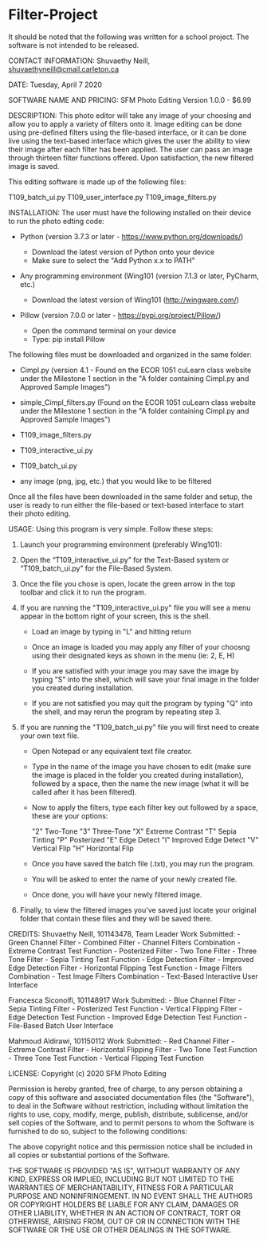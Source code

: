 # Filter-Project
It should be noted that the following was written for a school project. The software is not intended to be released.

CONTACT INFORMATION: 
Shuvaethy Neill, shuvaethyneill@cmail.carleton.ca


DATE: 
Tuesday, April 7 2020


SOFTWARE NAME AND PRICING: 
SFM Photo Editing Version 1.0.0 - $6.99


DESCRIPTION:
This photo editor will take any image of your choosing and allow you to apply a 
variety of filters onto it. Image editing can be done using pre-defined 
filters using the file-based interface, or it can be done live using the 
text-based interface which gives the user the ability to view their image after 
each filter has been applied. The user can pass an image through thirteen filter 
functions offered. Upon satisfaction, the new filtered image is saved.

This editing software is made up of the following files:

T109_batch_ui.py
T109_user_interface.py
T109_image_filters.py 


INSTALLATION:
The user must have the following installed on their device to run the photo edting code:

- Python (version 3.7.3 or later - https://www.python.org/downloads/)
	- Download the latest version of Python onto your device 
	- Make sure to select the "Add Python x.x to PATH"
	
- Any programming environment (Wing101 (version 7.1.3 or later, PyCharm, etc.)
	- Download the latest version of Wing101 (http://wingware.com/)
	
- Pillow (version 7.0.0 or later -  https://pypi.org/project/Pillow/)
	- Open the command terminal on your device
	- Type: pip install Pillow
	

The following files must be downloaded and organized in the same folder:

- Cimpl.py (version 4.1 - Found on the ECOR 1051 cuLearn class website under the Milestone 1 
section in the "A folder containing Cimpl.py and Approved Sample Images")

- simple_Cimpl_filters.py (Found on the ECOR 1051 cuLearn class website under 
the Milestone 1 section in the "A folder containing Cimpl.py and Approved Sample Images")

- T109_image_filters.py

- T109_interactive_ui.py

- T109_batch_ui.py

- any image (png, jpg, etc.) that you would like to be filtered

Once all the files have been downloaded in the same folder and setup, the user 
is ready to run either the file-based or text-based interface to start their 
photo editing. 


USAGE:
Using this program is very simple. Follow these steps:

1. Launch your programming environment (preferably Wing101):

2. Open the “T109_interactive_ui.py” for the Text-Based system or 
“T109_batch_ui.py” for the File-Based System.

3. Once the file you chose is open, locate the green arrow in the top toolbar and 
click it to run the program.

4. If you are running the "T109_interactive_ui.py" file you will see a menu 
appear in the bottom right of your screen, this is the shell.

	- Load an image by typing in "L" and hitting return
	
	- Once an image is loaded you may apply any filter of your choosng using 
	their designated keys as shown in the menu (ie: 2, E, H)
	
	- If you are satisfied with your image you may save the image by typing 
	"S" into the shell, which will save your final image in the folder you 
	created during installation.
	
	- If you are not satisfied you may quit the program by typing "Q" into 
	the shell, and may rerun the program by repeating step 3.

5. If you are running the "T109_batch_ui.py" file you will first need to create 
your own text file.

	- Open Notepad or any equivalent text file creator.
	
	- Type in the name of the image you have chosen to edit (make sure the 
	image is placed in the folder you created during installation), followed 
	by a space, then the name the new image (what it will be called after it 
	has been filtered).
	
	- Now to apply the filters, type each filter key out followed by a space, 
	these are your options:
	
		"2" Two-Tone
		"3" Three-Tone
		"X" Extreme Contrast
		"T" Sepia Tinting
		"P" Posterized
		"E" Edge Detect
		"I" Improved Edge Detect
		"V" Vertical Flip
		"H" Horizontal Flip

	- Once you have saved the batch file (.txt), you may run the program.
	
	- You will be asked to enter the name of your newly created file.
	
	- Once done, you will have your newly filtered image.

6. Finally, to view the filtered images you've saved just locate your original 
folder that contain these files and they will be saved there.


CREDITS:
Shuvaethy Neill, 101143478, Team Leader
    Work Submitted:
        - Green Channel Filter
        - Combined Filter
        - Channel Filters Combination 
        - Extreme Contrast Test Function
        - Posterized Filter
        - Two Tone Filter
        - Three Tone Filter
        - Sepia Tinting Test Function
        - Edge Detection Filter
        - Improved Edge Detection Filter
        - Horizontal Flipping Test Function
        - Image Filters Combination
        - Test Image Filters Combination
        - Text-Based Interactive User Interface
        
Francesca Siconolfi, 101148917
    Work Submitted:
        - Blue Channel Filter
        - Sepia Tinting Filter
	- Posterized Test Function
        - Vertical Flipping Filter
        - Edge Detection Test Function
        - Improved Edge Detection Test Function
        - File-Based Batch User Interface

Mahmoud Aldirawi, 101150112
    Work Submitted:
        - Red Channel Filter
        - Extreme Contrast Filter
        - Horizontal Flipping Filter
        - Two Tone Test Function
        - Three Tone Test Function
        - Vertical Flipping Test Function
        

LICENSE:
Copyright (c) 2020 SFM Photo Editing

Permission is hereby granted, free of charge, to any person obtaining a copy
of this software and associated documentation files (the "Software"), to deal
in the Software without restriction, including without limitation the rights
to use, copy, modify, merge, publish, distribute, sublicense, and/or sell
copies of the Software, and to permit persons to whom the Software is
furnished to do so, subject to the following conditions:

The above copyright notice and this permission notice shall be included in all
copies or substantial portions of the Software.

THE SOFTWARE IS PROVIDED "AS IS", WITHOUT WARRANTY OF ANY KIND, EXPRESS OR
IMPLIED, INCLUDING BUT NOT LIMITED TO THE WARRANTIES OF MERCHANTABILITY,
FITNESS FOR A PARTICULAR PURPOSE AND NONINFRINGEMENT. IN NO EVENT SHALL THE
AUTHORS OR COPYRIGHT HOLDERS BE LIABLE FOR ANY CLAIM, DAMAGES OR OTHER
LIABILITY, WHETHER IN AN ACTION OF CONTRACT, TORT OR OTHERWISE, ARISING FROM,
OUT OF OR IN CONNECTION WITH THE SOFTWARE OR THE USE OR OTHER DEALINGS IN THE
SOFTWARE.
